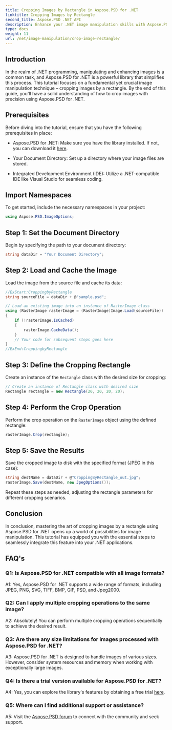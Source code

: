 ```yaml
---
title: Cropping Images by Rectangle in Aspose.PSD for .NET
linktitle: Cropping Images by Rectangle
second_title: Aspose.PSD .NET API
description: Enhance your .NET image manipulation skills with Aspose.PSD. Learn step-by-step image cropping using rectangles for precision.
type: docs
weight: 11
url: /net/image-manipulation/crop-image-rectangle/
---
```

## Introduction

In the realm of .NET programming, manipulating and enhancing images is a common task, and Aspose.PSD for .NET is a powerful library that simplifies this process. This tutorial focuses on a fundamental yet crucial image manipulation technique – cropping images by a rectangle. By the end of this guide, you'll have a solid understanding of how to crop images with precision using Aspose.PSD for .NET.

## Prerequisites

Before diving into the tutorial, ensure that you have the following prerequisites in place:

- Aspose.PSD for .NET: Make sure you have the library installed. If not, you can download it [here](https://releases.aspose.com/psd/net/).

- Your Document Directory: Set up a directory where your image files are stored.

- Integrated Development Environment (IDE): Utilize a .NET-compatible IDE like Visual Studio for seamless coding.

## Import Namespaces

To get started, include the necessary namespaces in your project:

```csharp
using Aspose.PSD.ImageOptions;
```

## Step 1: Set the Document Directory

Begin by specifying the path to your document directory:

```csharp
string dataDir = "Your Document Directory";
```

## Step 2: Load and Cache the Image

Load the image from the source file and cache its data:

```csharp
//ExStart:CroppingbyRectangle
string sourceFile = dataDir + @"sample.psd";

// Load an existing image into an instance of RasterImage class
using (RasterImage rasterImage = (RasterImage)Image.Load(sourceFile))
{
    if (!rasterImage.IsCached)
    {
        rasterImage.CacheData();
    }
    // Your code for subsequent steps goes here
}
//ExEnd:CroppingbyRectangle
```

## Step 3: Define the Cropping Rectangle

Create an instance of the `Rectangle` class with the desired size for cropping:

```csharp
// Create an instance of Rectangle class with desired size
Rectangle rectangle = new Rectangle(20, 20, 20, 20);
```

## Step 4: Perform the Crop Operation

Perform the crop operation on the `RasterImage` object using the defined rectangle:

```csharp
rasterImage.Crop(rectangle);
```

## Step 5: Save the Results

Save the cropped image to disk with the specified format (JPEG in this case):

```csharp
string destName = dataDir + @"CroppingByRectangle_out.jpg";
rasterImage.Save(destName, new JpegOptions());
```

Repeat these steps as needed, adjusting the rectangle parameters for different cropping scenarios.

## Conclusion

In conclusion, mastering the art of cropping images by a rectangle using Aspose.PSD for .NET opens up a world of possibilities for image manipulation. This tutorial has equipped you with the essential steps to seamlessly integrate this feature into your .NET applications.

## FAQ's

### Q1: Is Aspose.PSD for .NET compatible with all image formats?

A1: Yes, Aspose.PSD for .NET supports a wide range of formats, including JPEG, PNG, SVG, TIFF, BMP, GIF, PSD, and Jpeg2000.

### Q2: Can I apply multiple cropping operations to the same image?

A2: Absolutely! You can perform multiple cropping operations sequentially to achieve the desired result.

### Q3: Are there any size limitations for images processed with Aspose.PSD for .NET?

A3: Aspose.PSD for .NET is designed to handle images of various sizes. However, consider system resources and memory when working with exceptionally large images.

### Q4: Is there a trial version available for Aspose.PSD for .NET?

A4: Yes, you can explore the library's features by obtaining a free trial [here](https://releases.aspose.com/).

### Q5: Where can I find additional support or assistance?

A5: Visit the [Aspose.PSD forum](https://forum.aspose.com/c/psd/34) to connect with the community and seek support.
